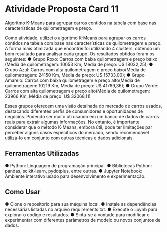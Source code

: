 # Atividade Proposta Card 11
Algoritmo K-Means para agrupar carros contidos na tabela com base nas características de quilometragem e preço.

 Como atividade, utilizei o algoritmo K-Means para agrupar os carros contidos na tabela com base nas características de quilometragem e preço. A forma mais otimizada que encontrei foi utilizando 4 clusters, obtendo um bom resultado para analisar cada grupo.
 Os resultados obtidos foram os seguintes: 
 ● Grupo Roxo: Carros com baixa quilometragem e preço baixo (Média de quilometragem: 10053 Km, Média de preço: U$ 18032,25);
 ● Grupo Azul: Carros com alta quilometragem e preço baixo(Média de quilometragem: 24150 Km, Média de preço: U$ 15733,00);
 ● Grupo Amarelo: Carros com baixa quilometragem e preço alto(Média de quilometragem: 10219 Km, Média de preço: U$ 41769,36);
 ● Grupo Verde: Carros com alta quilometragem e preço alto(Média de quilometragem: 23966 Km, Média de preço: U$ 32068,11)

 Esses grupos oferecem uma visão detalhada do mercado de carros usados, destacando diferentes perfis de consumidores e oportunidades de negócios. Podendo ser muito úti usando em um banco de dados de carros reais para extrair algumas informações. No entanto, é importante considerar que o método K-Means, embora útil, pode ter limitações par perceber alguns casos específicos do mercado, sendo recomendável utilizá-lo em conjunto com outras técnicas e dados adicionais.

## Ferramentas Utilizadas
 ● Python: Linguagem de programação principal.
 ● Bibliotecas Python: pandas, scikit-learn, pydotplus, entre outras.
 ● Jupyter Notebook: Ambiente interativo usado para desenvolvimento e experimentação.

## Como Usar
 ● Clone o repositório para sua máquina local.
 ● Instale as dependências necessárias listadas no arquivo requirements.txt.
 ● Execute o .ipynb para explorar o código e resultados.
 ● Sinta-se à vontade para modificar e experimentar com diferentes parâmetros de modelo ou novos conjuntos de dados.